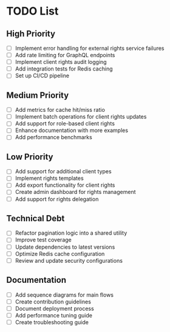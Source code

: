 # TODO List

## High Priority
- [ ] Implement error handling for external rights service failures
- [ ] Add rate limiting for GraphQL endpoints
- [ ] Implement client rights audit logging
- [ ] Add integration tests for Redis caching
- [ ] Set up CI/CD pipeline

## Medium Priority
- [ ] Add metrics for cache hit/miss ratio
- [ ] Implement batch operations for client rights updates
- [ ] Add support for role-based client rights
- [ ] Enhance documentation with more examples
- [ ] Add performance benchmarks

## Low Priority
- [ ] Add support for additional client types
- [ ] Implement rights templates
- [ ] Add export functionality for client rights
- [ ] Create admin dashboard for rights management
- [ ] Add support for rights delegation

## Technical Debt
- [ ] Refactor pagination logic into a shared utility
- [ ] Improve test coverage
- [ ] Update dependencies to latest versions
- [ ] Optimize Redis cache configuration
- [ ] Review and update security configurations

## Documentation
- [ ] Add sequence diagrams for main flows
- [ ] Create contribution guidelines
- [ ] Document deployment process
- [ ] Add performance tuning guide
- [ ] Create troubleshooting guide 